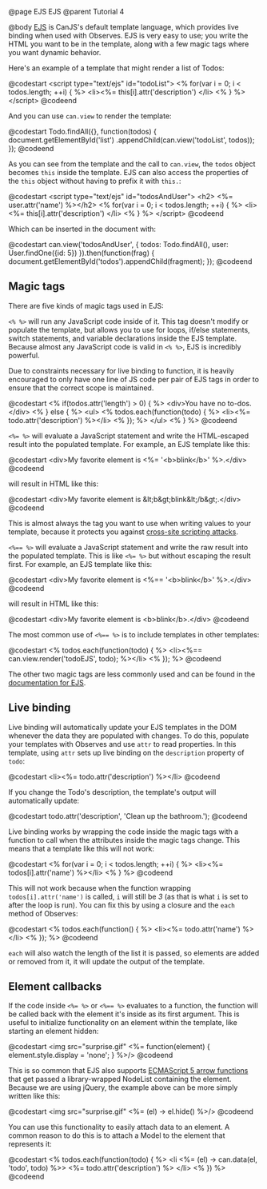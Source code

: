 @page EJS EJS
@parent Tutorial 4

@body
[EJS](../docs/can.EJS.html) is CanJS's default template language, which provides live
binding when used with Observes. EJS is very easy to use; you write the HTML you
want to be in the template, along with a few magic tags where you want dynamic
behavior.

Here's an example of a template that might render a list of Todos:

@codestart
&lt;script type="text/ejs" id="todoList">
<% for(var i = 0; i < todos.length; ++i) { %>
	&lt;li><%= this[i].attr('description') &lt;/li>
<% } %>
&lt;/script>
@codeend

And you can use `can.view` to render the template:

@codestart
Todo.findAll({}, function(todos) {
	document.getElementById('list')
		.appendChild(can.view('todoList', todos));
});
@codeend

As you can see from the template and the call to `can.view`, the `todos`
object becomes `this` inside the template. EJS can also access the properties
of the `this` object without having to prefix it with `this.`:

@codestart
&lt;script type="text/ejs" id="todosAndUser">
&lt;h2> <%= user.attr('name') %>&lt;/h2>
<% for(var i = 0; i < todos.length; ++i) { %>
	&lt;li><%= this[i].attr('description') &lt;/li>
<% } %>
&lt;/script>
@codeend

Which can be inserted in the document with:

@codestart
can.view('todosAndUser', {
	todos: Todo.findAll(),
	user: User.findOne({id: 5})
}).then(function(frag) {
	document.getElementById('todos').appendChild(fragment);
});
@codeend

## Magic tags

There are five kinds of magic tags used in EJS:

`<% %>` will run any JavaScript code inside of it. This tag doesn't modify or
populate the template, but allows you to use for loops, if/else statements, 
switch statements, and variable declarations inside the EJS template. Because
almost any JavaScript code is valid in `<% %>`, EJS is incredibly powerful.

Due to constraints necessary for live binding to function, it is heavily
encouraged to only have one line of JS code per pair of EJS tags in order to
ensure that the correct scope is maintained.

@codestart
<% if(todos.attr('length') > 0) { %>
	&lt;div>You have no to-dos.&lt;/div>
<% } else { %>
	&lt;ul>
		<% todos.each(function(todo) { %>
		&lt;li><%= todo.attr('description') %>&lt;/li>
		<% }); %>
	&lt;/ul>
<% } %>
@codeend

`<%= %>` will evaluate a JavaScript statement and write the HTML-escaped result
into the populated template. For example, an EJS template like this:

@codestart
&lt;div>My favorite element is <%= '&lt;b>blink&lt;/b>' %>.&lt;/div>
@codeend

will result in HTML like this:

@codestart
&lt;div>My favorite element is &amp;lt;b&amp;gt;blink&amp;lt;/b&amp;gt;.&lt;/div>
@codeend

This is almost always the tag you want to use when writing values to your
template, because it protects you against [cross-site scripting attacks](http://en.wikipedia.org/wiki/Cross-site_scripting).

`<%== %>` will evaluate a JavaScript statement and write the raw result into the
populated template. This is like `<%= %>` but without escaping the result first.
For example, an EJS template like this:

@codestart
&lt;div>My favorite element is <%== '&lt;b>blink&lt;/b>' %>.&lt;/div>
@codeend

will result in HTML like this:

@codestart
&lt;div>My favorite element is &lt;b>blink&lt;/b>.&lt;/div>
@codeend

The most common use of `<%== %>` is to include templates in other templates:

@codestart
<% todos.each(function(todo) { %>
	&lt;li><%== can.view.render('todoEJS', todo); %>&lt;/li>
<% }); %>
@codeend

The other two magic tags are less commonly used and can be found in the
[documentation for EJS](../docs/can.EJS.html).

## Live binding

Live binding will automatically update your EJS templates in the DOM whenever
the data they are populated with changes. To do this, populate your templates
with Observes and use `attr` to read properties. In this template, using
`attr` sets up live binding on the `description` property of `todo`:

@codestart
&lt;li><%= todo.attr('description') %>&lt;/li>
@codeend

If you change the Todo's description, the template's output will automatically
update:

@codestart
todo.attr('description', 'Clean up the bathroom.');
@codeend

Live binding works by wrapping the code inside the magic tags with a function
to call when the attributes inside the magic tags change. This means that a
template like this will not work:

@codestart
<% for(var i = 0; i < todos.length; ++i) { %>
	&lt;li><%= todos[i].attr('name') %>&lt;/li>
<% } %>
@codeend

This will not work because when the function wrapping `todos[i].attr('name')` is
called, `i` will still be _3_ (as that is what `i` is set to after the loop is
run). You can fix this by using a closure and the `each` method of Observes:

@codestart
<% todos.each(function() { %>
	&lt;li><%= todo.attr('name') %>&lt;/li>
<% }); %>
@codeend

`each` will also watch the length of the list it is passed, so elements are
added or removed from it, it will update the output of the template.

## Element callbacks

If the code inside `<%= %>` or `<%== %>` evaluates to a function, the function
will be called back with the element it's inside as its first argument. This is
useful to initialize functionality on an element within the template, like
starting an element hidden:

@codestart
&lt;img src="surprise.gif" <%= function(element) { element.style.display = 'none'; } %>/>
@codeend

This is so common that EJS also supports [ECMAScript 5 arrow functions](http://wiki.ecmascript.org/doku.php?id=strawman:arrow_function_syntax)
that get passed a library-wrapped NodeList containing the element. Because we
are using jQuery, the example above can be more simply written like this:

@codestart
&lt;img src="surprise.gif" <%= (el) -> el.hide() %>/>
@codeend

You can use this functionality to easily attach data to an element. A common
reason to do this is to attach a Model to the element that represents it:

@codestart
<% todos.each(function(todo) { %>
&lt;li <%= (el) -> can.data(el, 'todo', todo) %>>
	<%= todo.attr('description') %>
&lt;/li>
<% }) %>
@codeend
